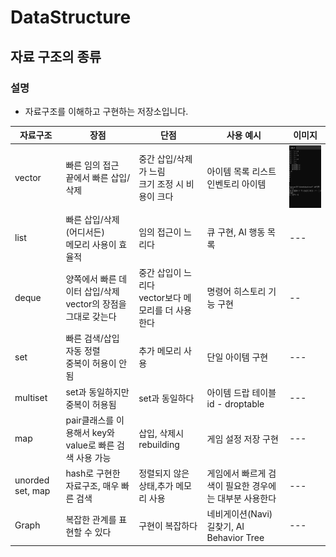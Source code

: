 # DataStructure

## 자료 구조의 종류

### 설명
- 자료구조를 이해하고 구현하는 저장소입니다.

|자료구조| 장점 | 단점 | 사용 예시 | 이미지 |
|--------|------|------|--------------------|------|
|vector| 빠른 임의 접근<br> 끝에서 빠른 삽입/삭제 | 중간 삽입/삭제가 느림 <br> 크기 조정 시 비용이 크다 | 아이템 목록 리스트 <br> 인벤토리 아이템 | <img src = "img/graph.png" width="200" height="100"> |
|list  | 빠른 삽입/삭제(어디서든)<br> 메모리 사용이 효율적 | 임의 접근이 느리다 | 큐 구현, AI 행동 목록 | --- |
|deque | 양쪽에서 빠른 데이터 삽입/삭제 <br> vector의 장점을 그대로 갖는다 | 중간 삽입이 느리다 <br> vector보다 메모리를 더 사용한다 | 명령어 히스토리 기능 구현 | -- |
|set   | 빠른 검색/삽입 <br> 자동 정렬 <br> 중복이 허용이 안됨 | 추가 메모리 사용 | 단일 아이템 구현 | --- |
|multiset | set과 동일하지만 중복이 허용됨 | set과 동일하다 | 아이템 드랍 테이블 id - droptable | --- |
|map| pair클래스를 이용해서 key와 value로 빠른 검색 사용 가능 | 삽입, 삭제시 rebuilding | 게임 설정 저장 구현 | --- |
|unorded set, map | hash로 구현한 자료구조, 매우 빠른 검색 | 정렬되지 않은 상태,추가 메모리 사용 | 게임에서 빠르게 검색이 필요한 경우에는 대부분 사용한다 | --- |
|Graph| 복잡한 관계를 표현할 수 있다 | 구현이 복잡하다 | 네비게이션(Navi) 길찾기, AI Behavior Tree | --- |
